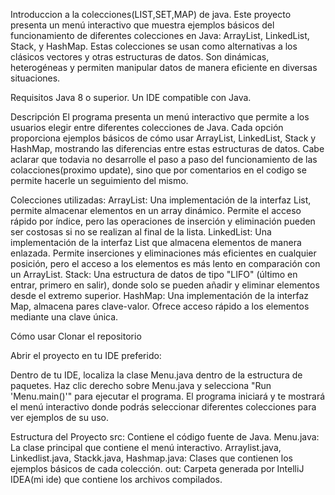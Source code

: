 Introduccion a la colecciones(LIST,SET,MAP) de java.
Este proyecto presenta un menú interactivo que muestra ejemplos básicos del funcionamiento de diferentes colecciones en Java: ArrayList, LinkedList, Stack, y HashMap. Estas colecciones se usan como alternativas a los clásicos vectores y otras estructuras de datos. Son dinámicas, heterogéneas y permiten manipular datos de manera eficiente en diversas situaciones.

Requisitos
Java 8 o superior.
Un IDE compatible con Java.

Descripción
El programa presenta un menú interactivo que permite a los usuarios elegir entre diferentes colecciones de Java. Cada opción proporciona ejemplos básicos de cómo usar ArrayList, LinkedList, Stack y HashMap, mostrando las diferencias entre estas estructuras de datos.
Cabe aclarar que todavia no desarrolle el paso a paso del funcionamiento de las colacciones(proximo update), sino que por comentarios en el codigo se permite hacerle un seguimiento del mismo.

Colecciones utilizadas:
ArrayList: Una implementación de la interfaz List, permite almacenar elementos en un array dinámico. Permite el acceso rápido por índice, pero las operaciones de inserción y eliminación pueden ser costosas si no se realizan al final de la lista.
LinkedList: Una implementación de la interfaz List que almacena elementos de manera enlazada. Permite inserciones y eliminaciones más eficientes en cualquier posición, pero el acceso a los elementos es más lento en comparación con un ArrayList.
Stack: Una estructura de datos de tipo "LIFO" (último en entrar, primero en salir), donde solo se pueden añadir y eliminar elementos desde el extremo superior.
HashMap: Una implementación de la interfaz Map, almacena pares clave-valor. Ofrece acceso rápido a los elementos mediante una clave única.

Cómo usar
Clonar el repositorio

Abrir el proyecto en tu IDE preferido:

Dentro de tu IDE, localiza la clase Menu.java dentro de la estructura de paquetes.
Haz clic derecho sobre Menu.java y selecciona "Run 'Menu.main()'" para ejecutar el programa.
El programa iniciará y te mostrará el menú interactivo donde podrás seleccionar diferentes colecciones para ver ejemplos de su uso.

Estructura del Proyecto
src: Contiene el código fuente de Java.
Menu.java: La clase principal que contiene el menú interactivo.
Arraylist.java, Linkedlist.java, Stackk.java, Hashmap.java: Clases que contienen los ejemplos básicos de cada colección.
out: Carpeta generada por IntelliJ IDEA(mi ide) que contiene los archivos compilados.

